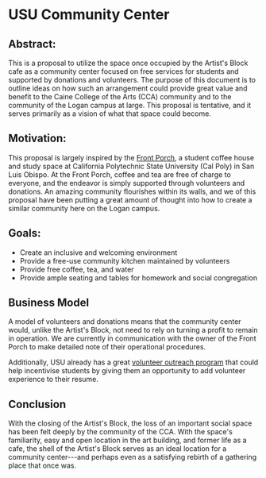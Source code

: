 # USU Community Center

## Abstract:

This is a proposal to utilize the space once occupied by the Artist's Block cafe as a community center focused on free services for students and supported by donations and volunteers. The purpose of this document is to outline ideas on how such an arrangement could provide great value and benefit to the Caine College of the Arts (CCA) community and to the community of the Logan campus at large. This proposal is tentative, and it serves primarily as a vision of what that space could become. 

## Motivation:

This proposal is largely inspired by the [Front Porch](https://www.frontporchslo.org/), a student coffee house and study space at California Polytechnic State University (Cal Poly) in San Luis Obispo. At the Front Porch, coffee and tea are free of charge to everyone, and the endeavor is simply supported through volunteers and donations. An amazing community flourishes within its walls, and we of this proposal have been putting a great amount of thought into how to create a similar community here on the Logan campus. 

## Goals:
* Create an inclusive and welcoming environment
* Provide a free-use community kitchen maintained by volunteers
* Provide free coffee, tea, and water
* Provide ample seating and tables for homework and social congregation

## Business Model
A model of volunteers and donations means that the community center would, unlike the Artist's Block, not need to rely on turning a profit to remain in operation. We are currently in communication with the owner of the Front Porch to make detailed note of their operational procedures.

Additionally, USU already has a great [volunteer outreach program](https://orgsync.com/login/utah-state-university) that could help incentivise students by giving them an opportunity to add volunteer experience to their resume.

## Conclusion
With the closing of the Artist's Block, the loss of an important social space has been felt deeply by the community of the CCA. With the space's familiarity, easy and open location in the art building, and former life as a cafe, the shell of the Artist's Block serves as an ideal location for a community center---and perhaps even as a satisfying rebirth of a gathering place that once was. 
